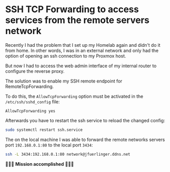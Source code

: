 # SSH TCP Forwarding to access services from the remote servers network

Recently I had the problem that I set up my Homelab again and didn't do it from home. In other words, I was in an external network and only had the option of opening an ssh connection to my Proxmox host.

But now I had to access the web admin interface of my internal router to configure the reverse proxy.

The solution was to enable my SSH remote endpoint for RemoteTcpForwarding.

To do this, the `AllowTcpForwarding` option must be activated in the `/etc/ssh/sshd_config` file:


```text
AllowTcpForwarding yes
```

Afterwards you have to restart the ssh service to reload the changed config:

```bash
sudo systemctl restart ssh.service
```

The on the local machine I was able to forward the remote networks servers port `192.168.0.1:80` to the local port `3434`:

```bash
ssh -L 3434:192.168.0.1:80 network@jfuerlinger.ddns.net
```

🚀🚀🚀 **Mission accomplished** 🚀🚀🚀
